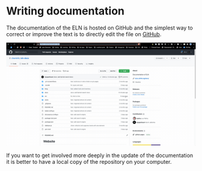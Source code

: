 # Writing documentation

The documentation of the ELN is hosted on GitHub and the simplest way to correct or improve the text is to directly edit the file on [GitHub](https://github.com/cheminfo/eln-docs).

![edit a file on GitHub](editFile.gif)

If you want to get involved more deeply in the update of the documentation it is better to have a local copy of the repository on your computer.
